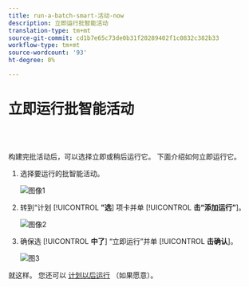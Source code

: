 ```yaml
---
title: run-a-batch-smart-活动-now
description: 立即运行批智能活动
translation-type: tm+mt
source-git-commit: cd1b7e65c73de0b31f20289402f1c0832c382b33
workflow-type: tm+mt
source-wordcount: '93'
ht-degree: 0%

---
```



# 立即运行批智能活动

<br> 

构建完批活动后，可以选择立即或稍后运行它。 下面介绍如何立即运行它。

1. 选择要运行的批智能活动。

   ![图像1](/help/sky/assets/smart-campaigns/run-a-batch-smart-campaign-now/run-a-batch-smart-campaign-now-1.png)

1. 转到“计划 [!UICONTROL **”选**] 项卡并单 [!UICONTROL **击“添加运行”**]。

   ![图像2](/help/sky/assets/smart-campaigns/run-a-batch-smart-campaign-now/run-a-batch-smart-campaign-now-2.png)

1. 确保选 [!UICONTROL **中了**] “立即运行”并单 [!UICONTROL **击确认**]。

   ![图3](/help/sky/assets/smart-campaigns/run-a-batch-smart-campaign-now/run-a-batch-smart-campaign-now-3.png)

就这样。 您还可以 [计划以后运行](https://docs.marketo.com/display/DOCS/Schedule+a+Batch+Smart+Campaign+to+Run+Later) （如果愿意）。

